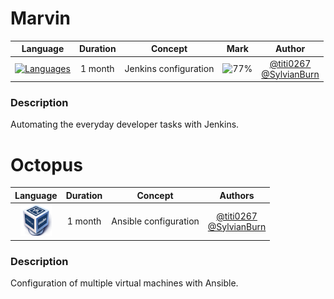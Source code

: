 # Marvin

|                                   Language                                    | Duration |        Concept        |                Mark                 |                                            Author                                            |
| :---------------------------------------------------------------------------: | :------: | :-------------------: | :---------------------------------: | :------------------------------------------------------------------------------------------: |
| [![Languages](https://skillicons.dev/icons?i=docker)](https://docker.org/en/) | 1 month  | Jenkins configuration | ![77%](https://progress-bar.dev/77) | [@titi0267](https://github.com/titi0267) <br> [@SylvianBurn](https://github.com/SylvianBurn) |

### Description

Automating the everyday developer tasks with Jenkins.

# Octopus

|                                                                                Language                                                                                 | Duration |        Concept        |                                           Authors                                            |
| :---------------------------------------------------------------------------------------------------------------------------------------------------------------------: | :------: | :-------------------: | :------------------------------------------------------------------------------------------: |
| <img src="https://raw.githubusercontent.com/github/explore/c3d26100a68707ea04c5acc8d743777ba34ce34f/topics/vm-box/vm-box.png" width="50" height="50" alt="vm-box logo"> | 1 month  | Ansible configuration | [@titi0267](https://github.com/titi0267) <br> [@SylvianBurn](https://github.com/SylvianBurn) |

### Description

Configuration of multiple virtual machines with Ansible.
